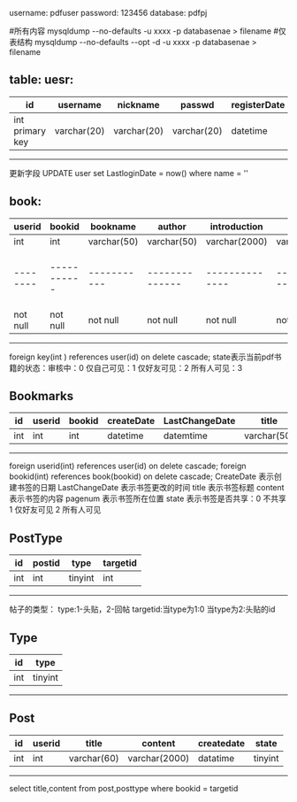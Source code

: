 

username: pdfuser
password: 123456
database: pdfpj

#所有内容
mysqldump --no-defaults -u xxxx -p databasenae > filename
#仅表结构
mysqldump --no-defaults --opt -d -u xxxx -p databasenae > filename

table:
uesr:
-----------------------------------------------------------------------------------------------------------
id             | username  |   nickname |   passwd  |  registerDate| LastloginDate|  email    | permit    |
---------------|-----------|------------|-----------|--------------|--------------|-----------|-----------|
int primary key|varchar(20)| varchar(20)|varchar(20)|datetime      | datetime     |varchar(20)|tinyint(up)|
-----------------------------------------------------------------------------------------------------------
更新字段
UPDATE user set LastloginDate = now() where name = ''

book:
---------------------------------------------------------------------------------------------------------------------------------------------------------
userid  | bookid    | bookname  | author       | introduction | label     |introImage   |   type       | registerDate | page      |   state  | download |
--------|-----------|-----------|--------------|--------------|-----------|-------------|--------------|--------------|-----------|----------|----------|
int     |int        |varchar(50)|varchar(50)   |varchar(2000) |varchar(50)| tinyint     |  varchar(50) |  datetime    | smallint  |  tinyint | int      |
--------|-----------|-----------|--------------|--------------|-----------|-------------|--------------|--------------|-----------|---------------------|
not null|not null   |not null   | not null     |not null      |not null   | default 0   | not null     | DEFAULT now()| default 0 | default 0|default 0 |
---------------------------------------------------------------------------------------------------------------------------------------------------------
foreign key(int ) references user(id) on delete cascade;
state表示当前pdf书籍的状态：审核中：0
                            仅自己可见：1
							仅好友可见：2
							所有人可见：3


Bookmarks
--------------------------------------------------------------------------------------------------------------------
id  | userid | bookid | createDate   | LastChangeDate|   title    |  content    | pagenum  |  state  |
----|--------|--------|--------------|---------------|------------|-------------|----------|---------|
int |int     | int    |datetime      | datemtime     | varchar(50)|varchar(2000)|smalint   |  tinyint|
--------------------------------------------------------------------------------------------------------------------
foreign userid(int) references user(id) on delete cascade;
foreign bookid(int) references book(bookid) on delete cascade;
CreateDate     表示创建书签的日期
LastChangeDate 表示书签更改的时间
title 表示书签标题
content 表示书签的内容
pagenum 表示书签所在位置
state 表示书签是否共享：0 不共享
                        1 仅好友可见
						2 所有人可见
						




			
PostType
-------------------------------
id | postid | type  | targetid|					
---|--------|-------|---------|
int| int    |tinyint| int     |
-------------------------------
帖子的类型：
type:1-头贴，2-回帖
targetid:当type为1:0
         当type为2:头贴的id

Type
-------------
id | type   |
---|--------|
int| tinyint|
-------------

Post
----------------------------------------------------------------
id | userid | title       | content       | createdate | state | 
---|--------|-------------|---------------|------------|-------|
int| int    | varchar(60) |varchar(2000)  |   datatime |tinyint|
----------------------------------------------------------------
						
select title,content from post,posttype where bookid = targetid 
